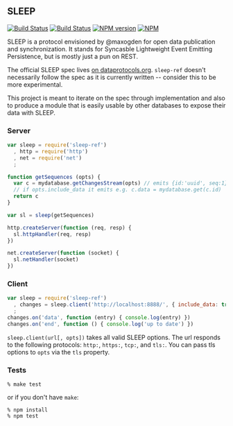 ## SLEEP 

[![Build Status](https://travis-ci.org/mikeal/SLEEP.png?branch=master)](https://travis-ci.org/mikeal/SLEEP) [![Build Status](https://david-dm.org/mikeal/SLEEP.png)](https://david-dm.org/mikeal/SLEEP) [![NPM version](https://badge.fury.io/js/sleep-ref.png)](http://badge.fury.io/js/sleep-ref)
[![NPM](https://nodei.co/npm/sleep-ref.png)](https://nodei.co/npm/sleep-ref/)

SLEEP is a protocol envisioned by @maxogden for open data publication and synchronization. It stands for Syncasble Lightweight Event Emitting Persistence, but is mostly just a pun on REST.

The official SLEEP spec lives [on dataprotocols.org](http://dataprotocols.org/sleep/). `sleep-ref` doesn't necessarily follow the spec as it is currently written -- consider this to be more experimental.

This project is meant to iterate on the spec through implementation and also to produce a module that is easily usable by other databases to expose their data with SLEEP.

### Server

```javascript
var sleep = require('sleep-ref')
  , http = require('http')
  , net = require('net')
  ;

function getSequences (opts) {
  var c = mydatabase.getChangesStream(opts) // emits {id:'uuid', seq:1}, {id:'uuid2', seq:3}
  // if opts.include_data it emits e.g. c.data = mydatabase.get(c.id)
  return c
}

var sl = sleep(getSequences)

http.createServer(function (req, resp) {
  sl.httpHandler(req, resp)
})

net.createServer(function (socket) {
  sl.netHandler(socket)
})
```

### Client

```javascript
var sleep = require('sleep-ref')
  , changes = sleep.client('http://localhost:8888/', { include_data: true })
  ;
changes.on('data', function (entry) { console.log(entry) })
changes.on('end', function () { console.log('up to date') })
```

`sleep.client(url[, opts])` takes all valid SLEEP options. The url responds to the following protocols: `http:`, `https:`, `tcp:`, and `tls:`. You can pass tls options to `opts` via the `tls` property.

### Tests

    % make test

or if you don't have `make`:

    % npm install
    % npm test
